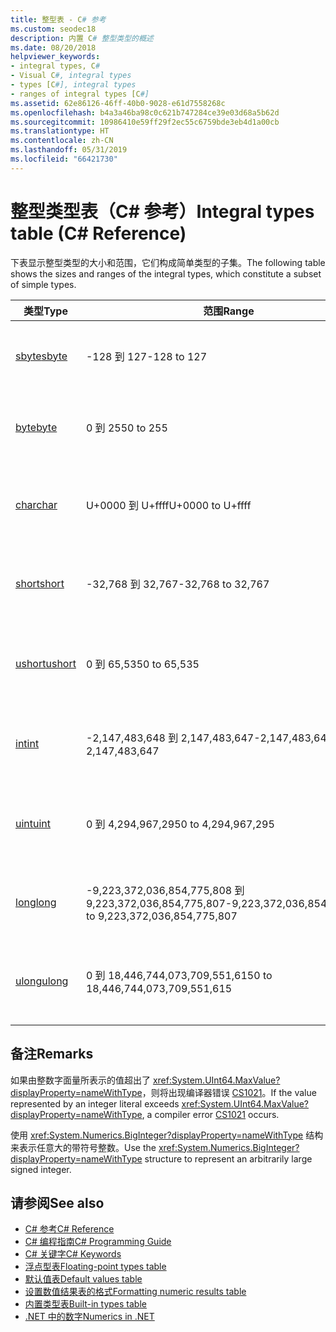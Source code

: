```yaml
---
title: 整型表 - C# 参考
ms.custom: seodec18
description: 内置 C# 整型类型的概述
ms.date: 08/20/2018
helpviewer_keywords:
- integral types, C#
- Visual C#, integral types
- types [C#], integral types
- ranges of integral types [C#]
ms.assetid: 62e86126-46ff-40b0-9028-e61d7558268c
ms.openlocfilehash: b4a3a46ba98c0c621b747284ce39e03d68a5b62d
ms.sourcegitcommit: 10986410e59ff29f2ec55c6759bde3eb4d1a00cb
ms.translationtype: HT
ms.contentlocale: zh-CN
ms.lasthandoff: 05/31/2019
ms.locfileid: "66421730"
---
```

# <a name="integral-types-table-c-reference"></a><span data-ttu-id="ab17f-103">整型类型表（C# 参考）</span><span class="sxs-lookup"><span data-stu-id="ab17f-103">Integral types table (C# Reference)</span></span>

<span data-ttu-id="ab17f-104">下表显示整型类型的大小和范围，它们构成简单类型的子集。</span><span class="sxs-lookup"><span data-stu-id="ab17f-104">The following table shows the sizes and ranges of the integral types, which constitute a subset of simple types.</span></span>  
  
|<span data-ttu-id="ab17f-105">类型</span><span class="sxs-lookup"><span data-stu-id="ab17f-105">Type</span></span>|<span data-ttu-id="ab17f-106">范围</span><span class="sxs-lookup"><span data-stu-id="ab17f-106">Range</span></span>|<span data-ttu-id="ab17f-107">大小</span><span class="sxs-lookup"><span data-stu-id="ab17f-107">Size</span></span>|  
|----------|-----------|----------|  
|[<span data-ttu-id="ab17f-108">sbyte</span><span class="sxs-lookup"><span data-stu-id="ab17f-108">sbyte</span></span>](sbyte.md)|<span data-ttu-id="ab17f-109">-128 到 127</span><span class="sxs-lookup"><span data-stu-id="ab17f-109">-128 to 127</span></span>|<span data-ttu-id="ab17f-110">8 位带符号整数</span><span class="sxs-lookup"><span data-stu-id="ab17f-110">Signed 8-bit integer</span></span>|  
|[<span data-ttu-id="ab17f-111">byte</span><span class="sxs-lookup"><span data-stu-id="ab17f-111">byte</span></span>](byte.md)|<span data-ttu-id="ab17f-112">0 到 255</span><span class="sxs-lookup"><span data-stu-id="ab17f-112">0 to 255</span></span>|<span data-ttu-id="ab17f-113">无符号的 8 位整数</span><span class="sxs-lookup"><span data-stu-id="ab17f-113">Unsigned 8-bit integer</span></span>|  
|[<span data-ttu-id="ab17f-114">char</span><span class="sxs-lookup"><span data-stu-id="ab17f-114">char</span></span>](char.md)|<span data-ttu-id="ab17f-115">U+0000 到 U+ffff</span><span class="sxs-lookup"><span data-stu-id="ab17f-115">U+0000 to U+ffff</span></span>|<span data-ttu-id="ab17f-116">Unicode 16 位字符</span><span class="sxs-lookup"><span data-stu-id="ab17f-116">Unicode 16-bit character</span></span>|  
|[<span data-ttu-id="ab17f-117">short</span><span class="sxs-lookup"><span data-stu-id="ab17f-117">short</span></span>](short.md)|<span data-ttu-id="ab17f-118">-32,768 到 32,767</span><span class="sxs-lookup"><span data-stu-id="ab17f-118">-32,768 to 32,767</span></span>|<span data-ttu-id="ab17f-119">有符号 16 位整数</span><span class="sxs-lookup"><span data-stu-id="ab17f-119">Signed 16-bit integer</span></span>|  
|[<span data-ttu-id="ab17f-120">ushort</span><span class="sxs-lookup"><span data-stu-id="ab17f-120">ushort</span></span>](ushort.md)|<span data-ttu-id="ab17f-121">0 到 65,535</span><span class="sxs-lookup"><span data-stu-id="ab17f-121">0 to 65,535</span></span>|<span data-ttu-id="ab17f-122">无符号 16 位整数</span><span class="sxs-lookup"><span data-stu-id="ab17f-122">Unsigned 16-bit integer</span></span>|  
|[<span data-ttu-id="ab17f-123">int</span><span class="sxs-lookup"><span data-stu-id="ab17f-123">int</span></span>](int.md)|<span data-ttu-id="ab17f-124">-2,147,483,648 到 2,147,483,647</span><span class="sxs-lookup"><span data-stu-id="ab17f-124">-2,147,483,648 to 2,147,483,647</span></span>|<span data-ttu-id="ab17f-125">带符号的 32 位整数</span><span class="sxs-lookup"><span data-stu-id="ab17f-125">Signed 32-bit integer</span></span>|  
|[<span data-ttu-id="ab17f-126">uint</span><span class="sxs-lookup"><span data-stu-id="ab17f-126">uint</span></span>](uint.md)|<span data-ttu-id="ab17f-127">0 到 4,294,967,295</span><span class="sxs-lookup"><span data-stu-id="ab17f-127">0 to 4,294,967,295</span></span>|<span data-ttu-id="ab17f-128">无符号的 32 位整数</span><span class="sxs-lookup"><span data-stu-id="ab17f-128">Unsigned 32-bit integer</span></span>|  
|[<span data-ttu-id="ab17f-129">long</span><span class="sxs-lookup"><span data-stu-id="ab17f-129">long</span></span>](long.md)|<span data-ttu-id="ab17f-130">-9,223,372,036,854,775,808 到 9,223,372,036,854,775,807</span><span class="sxs-lookup"><span data-stu-id="ab17f-130">-9,223,372,036,854,775,808 to 9,223,372,036,854,775,807</span></span>|<span data-ttu-id="ab17f-131">64 位带符号整数</span><span class="sxs-lookup"><span data-stu-id="ab17f-131">Signed 64-bit integer</span></span>|  
|[<span data-ttu-id="ab17f-132">ulong</span><span class="sxs-lookup"><span data-stu-id="ab17f-132">ulong</span></span>](ulong.md)|<span data-ttu-id="ab17f-133">0 到 18,446,744,073,709,551,615</span><span class="sxs-lookup"><span data-stu-id="ab17f-133">0 to 18,446,744,073,709,551,615</span></span>|<span data-ttu-id="ab17f-134">无符号 64 位整数</span><span class="sxs-lookup"><span data-stu-id="ab17f-134">Unsigned 64-bit integer</span></span>|  

## <a name="remarks"></a><span data-ttu-id="ab17f-135">备注</span><span class="sxs-lookup"><span data-stu-id="ab17f-135">Remarks</span></span>
  
<span data-ttu-id="ab17f-136">如果由整数字面量所表示的值超出了 <xref:System.UInt64.MaxValue?displayProperty=nameWithType>，则将出现编译器错误 [CS1021](../../misc/cs1021.md)。</span><span class="sxs-lookup"><span data-stu-id="ab17f-136">If the value represented by an integer literal exceeds <xref:System.UInt64.MaxValue?displayProperty=nameWithType>, a compiler error [CS1021](../../misc/cs1021.md) occurs.</span></span>

<span data-ttu-id="ab17f-137">使用 <xref:System.Numerics.BigInteger?displayProperty=nameWithType> 结构来表示任意大的带符号整数。</span><span class="sxs-lookup"><span data-stu-id="ab17f-137">Use the <xref:System.Numerics.BigInteger?displayProperty=nameWithType> structure to represent an arbitrarily large signed integer.</span></span>
  
## <a name="see-also"></a><span data-ttu-id="ab17f-138">请参阅</span><span class="sxs-lookup"><span data-stu-id="ab17f-138">See also</span></span>

- [<span data-ttu-id="ab17f-139">C# 参考</span><span class="sxs-lookup"><span data-stu-id="ab17f-139">C# Reference</span></span>](../index.md)
- [<span data-ttu-id="ab17f-140">C# 编程指南</span><span class="sxs-lookup"><span data-stu-id="ab17f-140">C# Programming Guide</span></span>](../../programming-guide/index.md)
- [<span data-ttu-id="ab17f-141">C# 关键字</span><span class="sxs-lookup"><span data-stu-id="ab17f-141">C# Keywords</span></span>](index.md)
- [<span data-ttu-id="ab17f-142">浮点型表</span><span class="sxs-lookup"><span data-stu-id="ab17f-142">Floating-point types table</span></span>](floating-point-types-table.md)
- [<span data-ttu-id="ab17f-143">默认值表</span><span class="sxs-lookup"><span data-stu-id="ab17f-143">Default values table</span></span>](default-values-table.md)
- [<span data-ttu-id="ab17f-144">设置数值结果表的格式</span><span class="sxs-lookup"><span data-stu-id="ab17f-144">Formatting numeric results table</span></span>](formatting-numeric-results-table.md)
- [<span data-ttu-id="ab17f-145">内置类型表</span><span class="sxs-lookup"><span data-stu-id="ab17f-145">Built-in types table</span></span>](built-in-types-table.md)
- [<span data-ttu-id="ab17f-146">.NET 中的数字</span><span class="sxs-lookup"><span data-stu-id="ab17f-146">Numerics in .NET</span></span>](../../../standard/numerics.md)
